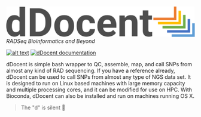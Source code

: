 ![logo](logo.png)
_RADSeq Bioinformatics and Beyond_

[![alt text](https://anaconda.org/bioconda/ddocent/badges/downloads.svg)](https://anaconda.org/bioconda/ddocent) 
[![dDocent documentation](https://img.shields.io/badge/documentation-website-informational?logo=Read%20The%20Docs&logoColor=white)](https://www.ddocent.com)

dDocent is simple bash wrapper to QC, assemble, map, and call SNPs from almost any kind of RAD sequencing. If you have a reference already, dDocent can be used to call SNPs from almost any type of NGS data set. It is designed to run on Linux based machines with large memory capacity and multiple processing cores, and it can be modified for use on HPC. With Bioconda, dDocent can also be installed and run on machines running OS X.


> The "d" is silent 🤫
